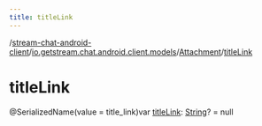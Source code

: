 ```yaml
---
title: titleLink
---
```

/[stream-chat-android-client](../../index.md)/[io.getstream.chat.android.client.models](../index.md)/[Attachment](index.md)/[titleLink](titleLink.md)  
  
  
  
# titleLink  
@SerializedName(value = title_link)var [titleLink](titleLink.md): [String](https://kotlinlang.org/api/latest/jvm/stdlib/kotlin/-string/index.html)? = null
